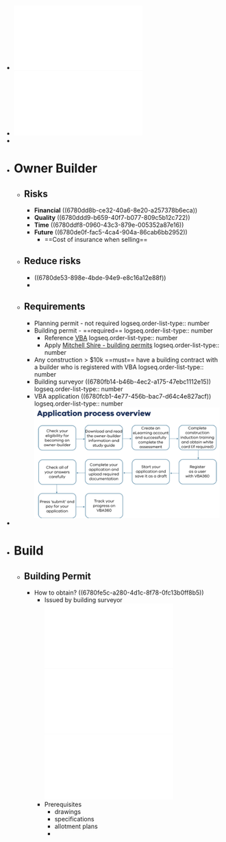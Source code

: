 - ![PRS-HAN-008-Owner-Builder-Information-and-Study-Guide.pdf](../assets/PRS-HAN-008-Owner-Builder-Information-and-Study-Guide_1736498537051_0.pdf)
- ![10 The Heights Wallan COS and Sec32.pdf](../assets/10_The_Heights_Wallan_COS_and_Sec32_1736507649794_0.pdf)
-
- # Owner Builder
	- ## Risks
		- **Financial** ((6780dd8b-ce32-40a6-8e20-a257378b6eca))
		- **Quality** ((6780ddd9-b659-40f7-b077-809c5b12c722))
		- **Time** ((6780ddf8-0960-43c3-879e-005352a87e16))
		- **Future** ((6780de0f-fac5-4ca4-904a-86cab6bb2952))
			- ==Cost of insurance when selling==
	- ## Reduce risks
		- ((6780de53-898e-4bde-94e9-e8c16a12e88f))
		-
	- ## Requirements
		- Planning permit - not required
		  logseq.order-list-type:: number
		- Building permit - ==required== 
		  logseq.order-list-type:: number
			- Reference [VBA](https://www.vba.vic.gov.au/consumers/home-renovation-essentials/permits)
			  logseq.order-list-type:: number
			- Apply [Mitchell Shire - building permits](https://www.mitchellshire.vic.gov.au/plan-and-build/building-services/building-permits)
			  logseq.order-list-type:: number
		- Any construction > $10k ==must== have a building contract with a builder who is registered with VBA
		  logseq.order-list-type:: number
		- Building surveyor ((6780fb14-b46b-4ec2-a175-47ebc1112e15))
		  logseq.order-list-type:: number
		- VBA application ((6780fcb1-4e77-456b-bac7-d64c4e827acf))
		  logseq.order-list-type:: number
		  ![image.png](../assets/image_1736507275231_0.png)
-
- # Build
	- ## Building Permit
		- How to obtain? ((6780fe5c-a280-4d1c-8f78-0fc13b0ff8b5))
			- Issued by building surveyor ![10 The Heights Wallan COS and Sec32.pdf](../assets/10_The_Heights_Wallan_COS_and_Sec32_1736507626547_0.pdf) ![10 The Heights Wallan COS and Sec32.pdf](../assets/10_The_Heights_Wallan_COS_and_Sec32_1736507634657_0.pdf) ![10 The Heights Wallan COS and Sec32.pdf](../assets/10_The_Heights_Wallan_COS_and_Sec32_1736507641383_0.pdf)
			- Prerequisites
				- drawings
				- specifications
				- allotment plans
				-
